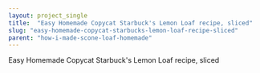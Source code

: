 ```yaml
---
layout: project_single
title:  "Easy Homemade Copycat Starbuck's Lemon Loaf recipe, sliced"
slug: "easy-homemade-copycat-starbucks-lemon-loaf-recipe-sliced"
parent: "how-i-made-scone-loaf-homemade"
---
```

Easy Homemade Copycat Starbuck's Lemon Loaf recipe, sliced